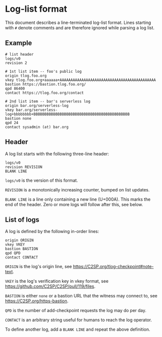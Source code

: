 # Log-list format

This document describes a line-terminated log-list format.  Lines starting with
`#` denote comments and are therefore ignored while parsing a log list.

## Example

    # list header
    logs/v0
    revision 2

    # 1st list item -- foo's public log
    origin tlog.foo.org
    vkey tlog.foo.org+aaaaaa+AAAAAAAAAAAAAAAAAAAAAAAAAAAAAAAAAAAAAAAAAAAA
    bastion https://bastion.tlog.foo.org/
    qpd 86400
    contact https://tlog.foo.org/contact

    # 2nd list item -- bar's serverless log
    origin bar.org/serverless-log
    vkey bar.org/serverless-log+bbbbbbbb+BBBBBBBBBBBBBBBBBBBBBBBBBBBBBBBBBBBBBBBBBBBB
    bastion none
    qpd 24
    contact sysadmin (at) bar.org

## Header

A log list starts with the following three-line header:

    logs/v0
    revision REVISION
    BLANK LINE

`logs/v0` is the version of this format.

`REVISION` is a monotonically increasing counter, bumped on list updates.

`BLANK LINE` is a line only containing a new line (U+000A).  This marks the end
of the header.  Zero or more logs will follow after this, see below.

## List of logs

A log is defined by the following in-order lines:

    origin ORIGIN
    vkey VKEY
    bastion BASTION
    qpd QPD
    contact CONTACT

`ORIGIN` is the log's origin line, see <https://C2SP.org/tlog-checkpoint#note-text>.

`VKEY` is the log's verification key in vkey format, see
<https://github.com/C2SP/C2SP/pull/119/files>.

`BASTION` is either `none` or a bastion URL that the witness may connect to, see
<https://C2SP.org/https-bastion>.

`QPD` is the number of add-checkpoint requests the log may do per day.

`CONTACT` is an arbitrary string useful for humans to reach the log operator.

To define another log, add a `BLANK LINE` and repeat the above definition.
